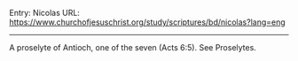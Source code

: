 Entry: Nicolas
URL: https://www.churchofjesuschrist.org/study/scriptures/bd/nicolas?lang=eng

---

A proselyte of Antioch, one of the seven (Acts 6:5). See Proselytes.

